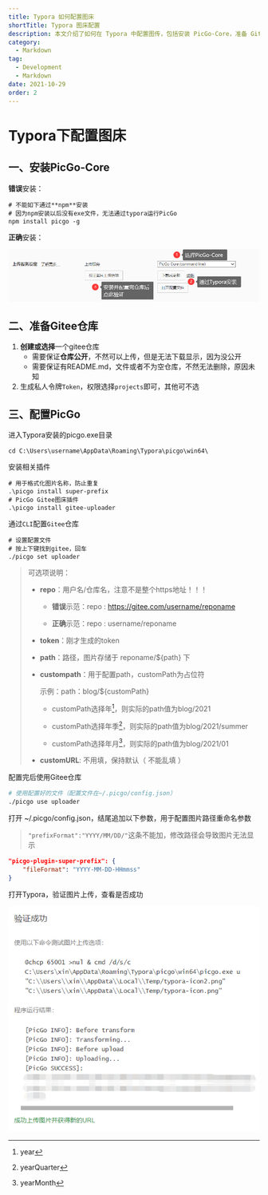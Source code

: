 ```yaml
---
title: Typora 如何配置图床
shortTitle: Typora 图床配置
description: 本文介绍了如何在 Typora 中配置图传，包括安装 PicGo-Core，准备 Gitee 仓库，配置 PicGo，格式化图片名称等内容。
category:
  - Markdown
tag:
  - Development
  - Markdown
date: 2021-10-29
order: 2
---
```


# Typora下配置图床

## 一、安装PicGo-Core

**错误**安装：

```shell
# 不能如下通过**npm**安装
# 因为npm安装以后没有exe文件，无法通过typora运行PicGo
npm install picgo -g
```

**正确**安装：

![img](https://raw.githubusercontent.com/Jxpro/PicBed/master/md/2021/10/29-223421.png)

## 二、准备Gitee仓库

1.   **创建或选择**一个gitee仓库
     -   需要保证**仓库公开**，不然可以上传，但是无法下载显示，因为没公开
     -   需要保证有README.md，文件或者不为空仓库，不然无法删除，原因未知
2.   生成私人令牌`Token`，权限选择`projects`即可，其他可不选

## 三、配置PicGo

进入Typora安装的picgo.exe目录

```shell
cd C:\Users\username\AppData\Roaming\Typora\picgo\win64\
```

安装相关插件

```shell
# 用于格式化图片名称，防止重复
.\picgo install super-prefix
# PicGo Gitee图床插件
.\picgo install gitee-uploader
```

通过`CLI`配置`Gitee`仓库

```shell
# 设置配置文件
# 按上下键找到gitee，回车
./picgo set uploader
```
>   可选项说明：
>
>   -   **repo**：用户名/仓库名，注意不是整个https地址！！！
>
>       -   **错误**示范：repo : https://gitee.com/username/reponame
>
>       -   **正确**示范：repo : username/reponame
>
>   -   **token**：刚才生成的token
>
>   -   **path**：路径，图片存储于 reponame/${path} 下
>
>   -   **custompath**：用于配置path，customPath为占位符
>
>       示例：path：blog/${customPath}
>
>       -   customPath选择年[^1]，则实际的path值为blog/2021
>
>       -   customPath选择年季[^2]，则实际的path值为blog/2021/summer
>
>       -   customPath选择年月[^3]，则实际的path值为blog/2021/01
>
>   -   **customURL**: 不用填，保持默认（ 不能乱填 ）

配置完后使用Gitee仓库

```   bash
# 使用配置好的文件（配置文件在~/.picgo/config.json）
./picgo use uploader
```

打开 ~/.picgo/config.json，结尾追加以下参数，用于配置图片路径重命名参数

>   `"prefixFormat":"YYYY/MM/DD/"`这条不能加，修改路径会导致图片无法显示

```json
"picgo-plugin-super-prefix": {
    "fileFormat": "YYYY-MM-DD-HHmmss"
}
```

打开Typora，验证图片上传，查看是否成功

![img](https://raw.githubusercontent.com/Jxpro/PicBed/master/md/2021/10/29-223429.png)

[^1]: year
[^2]: yearQuarter
[^3]: yearMonth
